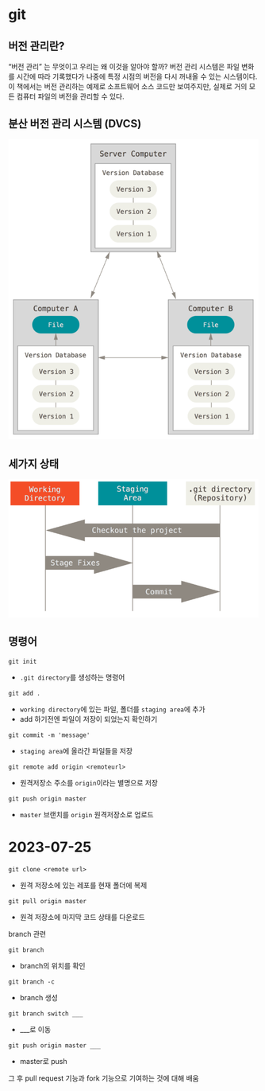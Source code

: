 # git

## 버전 관리란?
“버전 관리” 는 무엇이고 우리는 왜 이것을 알아야 할까? 버전 관리 시스템은 파일 변화를 시간에 따라 기록했다가 나중에 특정 시점의 버전을 다시 꺼내올 수 있는 시스템이다. 이 책에서는 버전 관리하는 예제로 소프트웨어 소스 코드만 보여주지만, 실제로 거의 모든 컴퓨터 파일의 버전을 관리할 수 있다.

## 분산 버전 관리 시스템 (DVCS)

![DVCS](./assets/distributed.png)

## 세가지 상태

![areas](./assets/areas.png)

## 명령어

```shell
git init
```
- `.git directory`를 생성하는 명령어




```shell
git add .
```

- `working directory`에 있는 파일, 폴더를 `staging area`에 추가
- add 하기전엔 파일이 저장이 되었는지 확인하기



```shell
git commit -m 'message'
```

- `staging area`에 올라간 파일들을 저장



```shell
git remote add origin <remoteurl>
```

- 원격저장소 주소를 `origin`이라는 별명으로 저장



```shell
git push origin master
```

- `master` 브랜치를 `origin` 원격저장소로 업로드




# 2023-07-25

```shell
git clone <remote url>
```

- 원격 저장소에 있는 레포를 현재 폴더에 복제



```shell
git pull origin master
```
- 원격 저장소에 마지막 코드 상태를 다운로드



branch 관련

```shell
git branch
```

- branch의 위치를 확인



```shell
git branch -c 
```

- branch 생성



```shell
git branch switch ___
```

- ___로 이동



```shell
git push origin master ___
```

- master로 push


그 후 pull request 기능과 fork 기능으로 기여하는 것에 대해 배움
